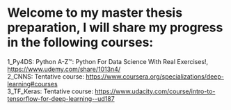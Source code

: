 # Welcome to my master thesis preparation, I will share my progress in the following courses: 
1_Py4DS: Python A-Z™: Python For Data Science With Real Exercises!, https://www.udemy.com/share/1013n4/ \
2_CNNS: Tentative course: https://www.coursera.org/specializations/deep-learning#courses \
3_TF_Keras: Tentative course: https://www.udacity.com/course/intro-to-tensorflow-for-deep-learning--ud187
